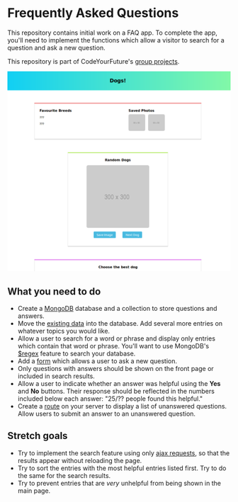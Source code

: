 # Frequently Asked Questions

This repository contains initial work on a FAQ app. To complete the app, you'll need to implement the functions which allow a visitor to search for a question and ask a new question.

This repository is part of CodeYourFuture's [group projects](https://github.com/CodeYourFuture/group-projects).

![Screenshot of starting point](screenshot.png)

## What you need to do

- Create a [MongoDB](https://www.mongodb.com/) database and a collection to store questions and answers.
- Move the [existing data](data) into the database. Add several more entries on whatever topics you would like.
- Allow a user to search for a word or phrase and display only entries which contain that word or phrase. You'll want to use MongoDB's [\$regex](https://docs.mongodb.com/manual/reference/operator/query/regex/) feature to search your database.
- Add a [form](http://marksheet.io/html-forms.html) which allows a user to ask a new question.
- Only questions with answers should be shown on the front page or included in search results.
- Allow a user to indicate whether an answer was helpful using the **Yes** and **No** buttons. Their response should be reflected in the numbers included below each answer: "25/?? people found this helpful."
- Create a [route](https://expressjs.com/en/guide/routing.html) on your server to display a list of unanswered questions. Allow users to submit an answer to an unanswered question.

## Stretch goals

- Try to implement the search feature using only [ajax requests](https://developer.mozilla.org/en-US/docs/AJAX/Getting_Started), so that the results appear without reloading the page.
- Try to sort the entries with the most helpful entries listed first. Try to do the same for the search results.
- Try to prevent entries that are _very_ unhelpful from being shown in the main page.
